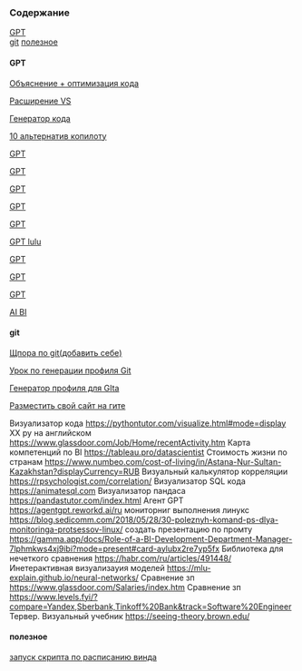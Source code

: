 ### Содержание  
[GPT](#GPT)  
[git](#git) 
[полезное](#полезное) 

#### GPT

[Объяснение + оптимизация кода](https://code-mentor.ai/)

[Расширение VS](https://explain.dev/)

[Генератор кода](https://www.tabnine.com/)

[10 альтернатив копилоту](https://hashdork.com/ru/альтернативы-второму-пилоту-github/)

[GPT](https://gpt-chatbot.ru/chat-gpt-ot-openai-dlya-generacii-teksta)

[GPT](https://chat.chatgptdemo.net/)

[GPT](https://talkai.info/chat/)

[GPT](https://julius.ai/chat?id=f0201ac2-b109-48f3-873b-951099327e48)

[GPT](https://start.chatgot.io)

[GPT lulu](https://chat.chatlulu.com/#/home?from=lg)

[GPT](https://openchat.team/ru)

[GPT](https://chat-gpt.org/chat)

[GPT](https://ask.chadgpt.ru/)

[AI BI](https://github.com/Kanaries/Rath/wiki)

#### git

[Щпора по git(добавить себе)](https://github.com/VadimGlazkow/Git-commands#работа-с-файлами-и-папками)

[Урок по генерации профиля Git](https://proglib.io/p/kak-kreativno-oformit-profil-na-github-chtoby-on-privlekal-vnimanie-2022-03-17)

[Генератор профиля для GIta](https://gprm.itsvg.in)

[Разместить свой сайт на гите](https://netology-code.github.io/guides/github-pages/)

Визуализатор кода	https://pythontutor.com/visualize.html#mode=display
ХХ ру на английском	https://www.glassdoor.com/Job/Home/recentActivity.htm
Карта компетенций по BI	https://tableau.pro/datascientist
Стоимость жизни по странам	https://www.numbeo.com/cost-of-living/in/Astana-Nur-Sultan-Kazakhstan?displayCurrency=RUB
Визуальный калькулятор корреляции	https://rpsychologist.com/correlation/
Визуализатор SQL кода	https://animatesql.com
Визуализатор пандаса	https://pandastutor.com/index.html
Агент GPT	https://agentgpt.reworkd.ai/ru
мониторниг выполнения линукс	https://blog.sedicomm.com/2018/05/28/30-poleznyh-komand-ps-dlya-monitoringa-protsessov-linux/
создать презентацию по промту	https://gamma.app/docs/Role-of-a-BI-Development-Department-Manager-7lphmkws4xj9ibi?mode=present#card-aylubx2re7yp5fx
Библиотека для нечеткого сравнения	https://habr.com/ru/articles/491448/
Инетерактивная визуализауия моделей	https://mlu-explain.github.io/neural-networks/
Сравнение зп	https://www.glassdoor.com/Salaries/index.htm
Сравнение зп	https://www.levels.fyi/?compare=Yandex,Sberbank,Tinkoff%20Bank&track=Software%20Engineer
Тервер. Визуальный учебник	https://seeing-theory.brown.edu/


#### полезное

[запуск скрипта по расписанию винда](https://shkolnaiapora.ru/question/zapusk-python-skripta-v-windows-po-raspisaniyu)
